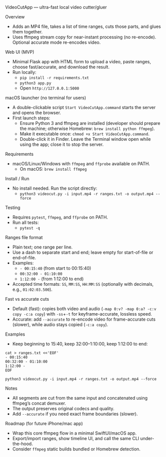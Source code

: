 VideoCutApp — ultra-fast local video cutter/gluer

Overview
- Adds an MP4 file, takes a list of time ranges, cuts those parts, and glues them together.
- Uses ffmpeg stream copy for near-instant processing (no re-encode). Optional accurate mode re-encodes video.

Web UI (MVP)
- Minimal Flask app with HTML form to upload a video, paste ranges, choose fast/accurate, and download the result.
- Run locally:
  - `pip install -r requirements.txt`
  - `python3 app.py`
  - Open `http://127.0.0.1:5000`

macOS launcher (no terminal for users)
- A double-clickable script `Start VideoCutApp.command` starts the server and opens the browser.
- First launch steps:
  - Ensure Python 3 and ffmpeg are installed (developer should prepare the machine; otherwise Homebrew: `brew install python ffmpeg`).
  - Make it executable once: `chmod +x Start VideoCutApp.command`.
  - Double-click it in Finder. Leave the Terminal window open while using the app; close it to stop the server.

Requirements
- macOS/Linux/Windows with `ffmpeg` and `ffprobe` available on PATH.
  - On macOS: `brew install ffmpeg`

Install / Run
- No install needed. Run the script directly:
  - `python3 videocut.py -i input.mp4 -r ranges.txt -o output.mp4 --force`

Testing
- Requires `pytest`, `ffmpeg`, and `ffprobe` on PATH.
- Run all tests:
  - `pytest -q`

Ranges file format
- Plain text; one range per line.
- Use a dash to separate start and end; leave empty for start-of-file or end-of-file.
- Examples:
  - `- 00:15:40`        (from start to 00:15:40)
  - `00:32:00 - 01:10:00`
  - `1:12:00 -`         (from 1:12:00 to end)
- Accepted time formats: `SS`, `MM:SS`, `HH:MM:SS` (optionally with decimals, e.g., `01:02:03.500`).

Fast vs accurate cuts
- Default (fast): copies both video and audio (`-map 0:v? -map 0:a? -c:v copy -c:a copy`) with `-ss`+`-t` for keyframe-accurate, lossless speed.
- Accurate: add `--accurate` to re-encode video for frame-accurate cuts (slower), while audio stays copied (`-c:a copy`).

Examples
- Keep beginning to 15:40, keep 32:00–1:10:00, keep 1:12:00 to end:

```
cat > ranges.txt <<'EOF'
- 00:15:40
00:32:00 - 01:10:00
1:12:00 -
EOF

python3 videocut.py -i input.mp4 -r ranges.txt -o output.mp4 --force
```

Notes
- All segments are cut from the same input and concatenated using ffmpeg’s concat demuxer.
- The output preserves original codecs and quality.
- Add `--accurate` if you need exact frame boundaries (slower).

Roadmap (for future iPhone/mac app)
- Wrap this core ffmpeg flow in a minimal SwiftUI/macOS app.
- Export/import ranges, show timeline UI, and call the same CLI under-the-hood.
- Consider `ffmpeg` static builds bundled or Homebrew detection.
